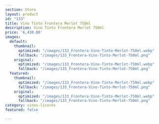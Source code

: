 ```yaml
---
section: Store
layout: product
id: "133"
title: Vino Tinto Frontera Merlot 750ml
description: Vino Tinto Frontera Merlot 750ml
price: '6,430.00'
images:
  default:
    thumbnail:
      optimized: "/images/133_Frontera-Vino-Tinto-Merlot-750ml.webp"
      fallback: "/images/133_Frontera-Vino-Tinto-Merlot-750ml.png"
    original:
      optimized: "/images/133_Frontera-Vino-Tinto-Merlot-750ml.webp"
      fallback: "/images/133_Frontera-Vino-Tinto-Merlot-750ml.png"
  featured:
    thumbnail:
      optimized: "/images/133_Frontera-Vino-Tinto-Merlot-750ml.webp"
      fallback: "/images/133_Frontera-Vino-Tinto-Merlot-750ml.png"
    original:
      optimized: "/images/133_Frontera-Vino-Tinto-Merlot-750ml.webp"
      fallback: "/images/133_Frontera-Vino-Tinto-Merlot-750ml.png"
category: vinos-licores
featured: false

---
```

